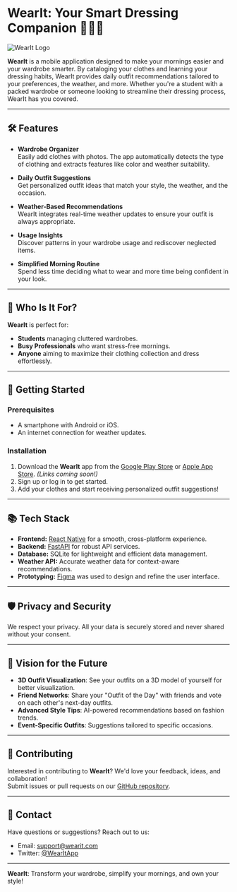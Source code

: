 # WearIt: Your Smart Dressing Companion 👗👕🎽

![WearIt Logo](https://github.com/Matthieu-Andre/Lauzhack_2024/assets/logo.png "WearIt Logo")

**WearIt** is a mobile application designed to make your mornings easier and your wardrobe smarter. By cataloging your clothes and learning your dressing habits, WearIt provides daily outfit recommendations tailored to your preferences, the weather, and more. Whether you're a student with a packed wardrobe or someone looking to streamline their dressing process, WearIt has you covered.

---

## 🛠 Features
- **Wardrobe Organizer**  
  Easily add clothes with photos. The app automatically detects the type of clothing and extracts features like color and weather suitability.  

- **Daily Outfit Suggestions**  
  Get personalized outfit ideas that match your style, the weather, and the occasion.

- **Weather-Based Recommendations**  
  WearIt integrates real-time weather updates to ensure your outfit is always appropriate.

- **Usage Insights**  
  Discover patterns in your wardrobe usage and rediscover neglected items.

- **Simplified Morning Routine**  
  Spend less time deciding what to wear and more time being confident in your look.

---

## 🎯 Who Is It For?
**WearIt** is perfect for:  
- **Students** managing cluttered wardrobes.  
- **Busy Professionals** who want stress-free mornings.  
- **Anyone** aiming to maximize their clothing collection and dress effortlessly.

---

## 🚀 Getting Started

### Prerequisites
- A smartphone with Android or iOS.
- An internet connection for weather updates.

### Installation
1. Download the **WearIt** app from the [Google Play Store](#) or [Apple App Store](#). *(Links coming soon!)*  
2. Sign up or log in to get started.  
3. Add your clothes and start receiving personalized outfit suggestions!

---

## 📚 Tech Stack
- **Frontend:** [React Native](https://reactnative.dev/) for a smooth, cross-platform experience.  
- **Backend:** [FastAPI](https://fastapi.tiangolo.com/) for robust API services.  
- **Database:** SQLite for lightweight and efficient data management.  
- **Weather API:** Accurate weather data for context-aware recommendations.  
- **Prototyping:** [Figma](https://www.figma.com/) was used to design and refine the user interface.

---

## 🛡 Privacy and Security
We respect your privacy. All your data is securely stored and never shared without your consent.

---

## 🌟 Vision for the Future
- **3D Outfit Visualization**: See your outfits on a 3D model of yourself for better visualization.  
- **Friend Networks**: Share your "Outfit of the Day" with friends and vote on each other's next-day outfits.  
- **Advanced Style Tips**: AI-powered recommendations based on fashion trends.  
- **Event-Specific Outfits**: Suggestions tailored to specific occasions.  

---

## 💌 Contributing
Interested in contributing to **WearIt**? We'd love your feedback, ideas, and collaboration!  
Submit issues or pull requests on our [GitHub repository](#).

---

## 🤝 Contact
Have questions or suggestions? Reach out to us:  
- Email: [support@wearit.com](mailto:support@wearit.com)  
- Twitter: [@WearItApp](https://twitter.com/WearItApp)  

---

**WearIt**: Transform your wardrobe, simplify your mornings, and own your style!  
